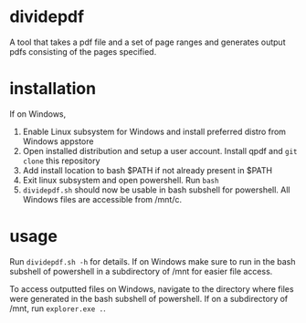 # dividepdf
A tool that takes a pdf file and a set of page ranges and generates output pdfs consisting of the pages specified.

# installation
If on Windows,
1. Enable Linux subsystem for Windows and install preferred distro from Windows appstore
2. Open installed distribution and setup a user account. Install qpdf and `git clone` this repository
3. Add install location to bash $PATH if not already present in $PATH
4. Exit linux subsystem and open powershell. Run `bash`
5. `dividepdf.sh` should now be usable in bash subshell for powershell. All Windows files are accessible from /mnt/c.

# usage
Run `dividepdf.sh -h` for details. If on Windows make sure to run in the bash subshell of powershell in a subdirectory of /mnt for easier file access.

To access outputted files on Windows, navigate to the directory where files were generated in the bash subshell of powershell. If on a subdirectory of /mnt, run `explorer.exe .`.
